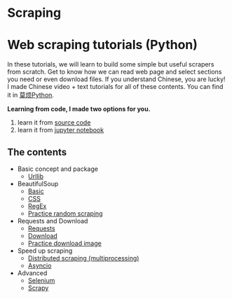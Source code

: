 # Scraping



# Web scraping tutorials (Python)

In these tutorials, we will learn to build some simple but useful scrapers from scratch. Get to know how we can read web page and select sections you need or even download files.
If you understand Chinese, you are lucky! I made Chinese video + text tutorials for all of these contents. You can find it in [莫烦Python](https://mofanpy.com/).


**Learning from code, I made two options for you.**

1. learn it from [source code](/source_code/)
2. learn it from [jupyter notebook](/notebook/)

## The contents

* Basic concept and package
  * [Urllib](/notebook/1-1-urllib.ipynb)
* BeautifulSoup
  * [Basic](/notebook/2-1-beautifulsoup-basic.ipynb)
  * [CSS](/notebook/2-2-beautifulsoup-css.ipynb)
  * [RegEx](/notebook/2-3-beautifulsoup-regex.ipynb)
  * [Practice random scraping](/notebook/2-4-practice-baidu-baike.ipynb)
* Requests and Download
  * [Requests](/notebook/3-1-requests.ipynb)
  * [Download](/notebook/3-2-download.ipynb)
  * [Practice download image](/notebook/3-3-practice-download-images.ipynb)
* Speed up scraping
  * [Distributed scraping (multiprocessing)](/notebook/4-1-distributed-scraping.ipynb)
  * [Asyncio](/notebook/4-2-asyncio.ipynb)
* Advanced
  * [Selenium](/notebook/5-1-selenium.ipynb)
  * [Scrapy](/notebook/5-2-scrapy.ipynb)
